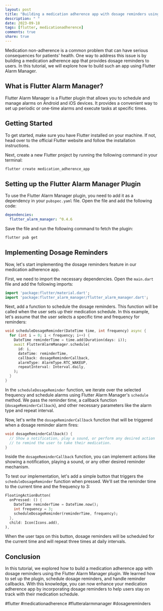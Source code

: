 ```yaml
---
layout: post
title: "Building a medication adherence app with dosage reminders using Flutter Alarm Manager"
description: " "
date: 2023-09-18
tags: [flutter, medicationadherence]
comments: true
share: true
---
```


Medication non-adherence is a common problem that can have serious consequences for patients' health. One way to address this issue is by building a medication adherence app that provides dosage reminders to users. In this tutorial, we will explore how to build such an app using Flutter Alarm Manager.

## What is Flutter Alarm Manager?

Flutter Alarm Manager is a Flutter plugin that allows you to schedule and manage alarms on Android and iOS devices. It provides a convenient way to set up periodic or one-time alarms and execute tasks at specific times.

## Getting Started

To get started, make sure you have Flutter installed on your machine. If not, head over to the official Flutter website and follow the installation instructions.

Next, create a new Flutter project by running the following command in your terminal:

```bash
flutter create medication_adherence_app
```

## Setting up the Flutter Alarm Manager Plugin

To use the Flutter Alarm Manager plugin, you need to add it as a dependency in your `pubspec.yaml` file. Open the file and add the following code:

```yaml
dependencies:
  flutter_alarm_manager: ^0.4.6
```

Save the file and run the following command to fetch the plugin:

```bash
flutter pub get
```

## Implementing Dosage Reminders

Now, let's start implementing the dosage reminders feature in our medication adherence app. 

First, we need to import the necessary dependencies. Open the `main.dart` file and add the following imports:

```dart
import 'package:flutter/material.dart';
import 'package:flutter_alarm_manager/flutter_alarm_manager.dart';
```

Next, add a function to schedule the dosage reminders. This function will be called when the user sets up their medication schedule. In this example, let's assume that the user selects a specific time and frequency for reminders:

```dart
void scheduleDosageReminder(DateTime time, int frequency) async {
  for (int i = 0; i < frequency; i++) {
    DateTime reminderTime = time.add(Duration(days: i));
    await FlutterAlarmManager.schedule(
      id: i,
      dateTime: reminderTime,
      callback: dosageReminderCallback,
      alarmType: AlarmType.RTC_WAKEUP,
      repeatInterval: Interval.daily,
    );
  }
}
```

In the `scheduleDosageReminder` function, we iterate over the selected frequency and schedule alarms using Flutter Alarm Manager's `schedule` method. We pass the reminder time, a callback function (`dosageReminderCallback`), and other necessary parameters like the alarm type and repeat interval.

Now, let's write the `dosageReminderCallback` function that will be triggered when a dosage reminder alarm fires:

```dart
void dosageReminderCallback() {
  // Show a notification, play a sound, or perform any desired action
  // to remind the user to take their medication.
}
```

Inside the `dosageReminderCallback` function, you can implement actions like showing a notification, playing a sound, or any other desired reminder mechanism.

To test our implementation, let's add a simple button that triggers the `scheduleDosageReminder` function when pressed. We'll set the reminder time to the current time and the frequency to 3:

```dart
FloatingActionButton(
  onPressed: () {
    DateTime reminderTime = DateTime.now();
    int frequency = 3;
    scheduleDosageReminder(reminderTime, frequency);
  },
  child: Icon(Icons.add),
),
```

When the user taps on this button, dosage reminders will be scheduled for the current time and will repeat three times at daily intervals.

## Conclusion

In this tutorial, we explored how to build a medication adherence app with dosage reminders using the Flutter Alarm Manager plugin. We learned how to set up the plugin, schedule dosage reminders, and handle reminder callbacks. With this knowledge, you can now enhance your medication adherence app by incorporating dosage reminders to help users stay on track with their medication schedule.

#flutter #medicationadherence #flutteralarmmanager #dosagereminders